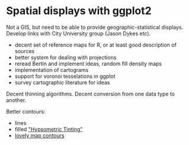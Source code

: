 Spatial displays with ggplot2 
=============================

Not a GIS, but need to be able to provide geographic-statistical displays.  Develop links with City University group (Jason Dykes etc).

  * decent set of reference maps for R, or at least good description of sources
  * better system for dealing with projections
  * reread Bertin and implement ideas, random fill density maps
  * implementation of cartograms
  * support for voronoi tesselations in ggplot
  * survey cartographic literature for ideas

Decent thinning algorithms.
Decent conversion from one data type to another.

Better contours:

  * lines
  * filled ["Hypsometric Tinting"](http://blogs.esri.com/Support/blogs/mappingcenter/archive/2008/05/09/hypsometric-tinting.aspx)
  * [lovely map contours](http://www.nagt.org/files/nagt/jge/abstracts/Kennelly_v50n4p428.pdf)

